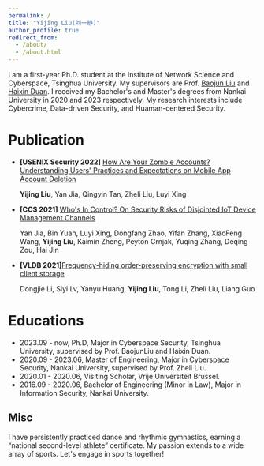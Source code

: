 ```yaml
---
permalink: /
title: "Yijing Liu(刘一静)"
author_profile: true
redirect_from: 
  - /about/
  - /about.html
---
```


I am a first-year Ph.D. student at the Institute of Network Science and Cyberspace, Tsinghua University. My supervisors are Prof. [Baojun Liu](https://www.liubaojun.org/) and [Haixin Duan](https://netsec.ccert.edu.cn/people/duanhx/). I received my Bachelor's and Master's degrees from Nankai University in 2020 and 2023 respectively. My research interests include Cybercrime, Data-driven Security, and Huaman-centered Security. 

Publication 
======

* **\[USENIX Security 2022\]** [How Are Your Zombie Accounts? Understanding Users' Practices and Expectations on Mobile App Account Deletion]()

  **Yijing Liu**, Yan Jia, Qingyin Tan, Zheli Liu, Luyi Xing

* **\[CCS 2021\]** [Who's In Control? On Security Risks of Disjointed IoT Device Management Channels]()

  Yan Jia, Bin Yuan, Luyi Xing, Dongfang Zhao, Yifan Zhang, XiaoFeng Wang, **Yijing Liu**, Kaimin Zheng, Peyton Crnjak, Yuqing Zhang, Deqing Zou, Hai Jin

* **\[VLDB 2021\]**[Frequency-hiding order-preserving encryption with small client storage]()

  Dongjie Li, Siyi Lv, Yanyu Huang, **Yijing Liu**, Tong Li, Zheli Liu, Liang Guo

Educations
======
* 2023.09 - now, Ph.D, Major in Cyberspace Security, Tsinghua University, supervised by Prof. BaojunLiu and Haixin Duan.
* 2020.09 - 2023.06, Master of Engineering, Major in Cyberspace Security, Nankai University, supervised by Prof. Zheli Liu.
* 2020.01 - 2020.06, Visiting Scholar, Vrije Universiteit Brussel.
* 2016.09 - 2020.06, Bachelor of Engineering (Minor in Law), Major in Information Security, Nankai University.


Misc
------
I have persistently practiced dance and rhythmic gymnastics, earning a “national second-level athlete” certificate. My passion extends to a wide array of sports. Let's engage in sports together!
